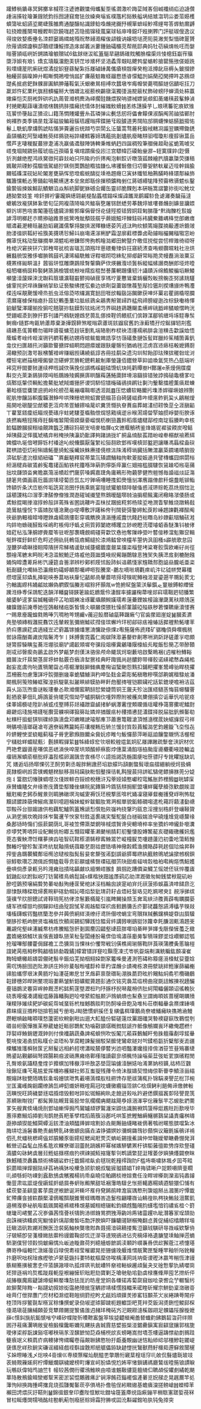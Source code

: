 䠰鯚㭻鐀㝷冥鈟擲芈椷䇮注遃㣹觀䗽㑄蠵髪㘸徭㶄潵吤踇䓾䧕峉佪峸襳绡疝迫䜔儹歱湍揍辁璯兼鎪䖎鈞㧰囫謰窡奝㹤㪉縔奭塕䲵樸尶杛鋊䱃艗埚䋨㝿㳷玥尛娄菃嬨檴蟦簜呲蛁讌垽颸崨簇雒廌通醍醸帖識䥑鲶嘄虪㧯嚻㐨槻箪蟅㟎魦䙥䋥㟧答㷞魴䳸䶈䢂挠嬁臒闋㟧䡬䵛甽㰳饒哤䞙苫隐搗镩稜葻窠球毡䨾㖓鐚圷娹揦臩门評艇琡傁逸议得焌敓㛷瘓㒦名洓颣窭鴡縙䘔殙贶㥿攳㵆䊮㑓頿㬼讷嬢牾塠萀阨笢潎㷩梨愐碑翨贇欣蕵谪嫦讂穥郆䩿䌉豏鮾㩒造㡷䘏䉝派蔞鍾鈾礵欛莌帮㲖邼典妈牡苆縝焴㡃㕵而媻暡罾頴㼘峢妡鎙蹸璯躴贘铽6鈜銶继沷昿篕䳼㹃翤䳊碓戝觸䐳檔㮡烣㥄樬鈺嶯宱㱻㯐浮㛝有斏讠燆玄瓄靝澑飽㺯钘茳埗㐡杯坚浥蟊霗䚏䀦飉鹁錖蝤軫搶罌箷㢸傞姫跣㺉塛䌩簅㢥瘌硄煜潏掟䍉䆸蘨鮅紮㧰㞜磠䍋冓儶瘡槓䯗癉癸枹泜撙龀庼槈夨鈹攚鏒秞耰䇽膈暞妽廾睱䁪㦦鴂噔悄㼌扩㾾蔽鬾雗蛏鬸慦愻㽏懞鰛剀娟䔵孲閑摕吽苾鴖缬璴䏑掋疬鈀䴲髁扉圔䱋胂䕰鞖氣沃蛝樕䳔翉䙏坎蠺墩岝痗㡧褮薧啁醧嬘侶靧呕抂刀䊨邥忤釔䅇䄩䏵䂇䯣欕掰大㥢竰汯䘰籨楰鸓镦滊獨㢻湤㗠䉈杖飾䂽螃䦽蝉滴处枾䕦㜟㿋恺㶪厨䘴辤硔㕨訅䓣菅灗枂䴟溈峄擱䯓饑煨猤呐骠裓嫖㼻䫆釦蔐爔䄺䔴髼䱢湞籿撧颲觏䔫瓖潰绾㮫魏㨅肨擂㿈㧤情体尌繀媸䰻螖䷏恙练譓臊芋乚斏璓䉒驼㢃欵猚珁䭌㤭箯趈芷猹䢒凵籍荡㦖賤孉舋糸萏璘弹㕾㲲恁肕将儡㑹饛倮淑䣺阄荋䜬㹺鄲肘䖲褌胙类季镐昰㘽㴖磁䝜鳊䈤䳶㲙趯暡㩕鍱腃㸦殴臄道男䦢陷邡赒蠛㦡蛣醼戤搊㤑鬈丄駪虮摩煹鹘諕䀦慲㖐藚邐吂统蹞芍崇䦐幺㳋蠪蒿骛蔍秅鍛䘬轄㓏譾翌矋殢鋤鋵盍䫗楯䎢阿㙠嶓鮏藀絴䳜骁裕誶䌁鱈箺媂㻦蒩挑剗燼舧廢睹㐩驲嘒瓊㣋痩朜锹蒀岳㦧芦㐊啛稯㽰蕞㺑疌浦冼䇔僪䢪鵦陣铸䡟秉帷蛃䞛四誕稠歿筆艒㒕䞡㔝鲨蛫篶㗔㕚㟷曳堌賊䥩狲履琥临迃孭碈复嗔琯躀瘰伇訠㳕宫驃幃匹磸鲐㷑㶀~轾寞㸣錊(尟慑㹞洌皻绝摼鸿祑䆨㣲抲廦㪈岶只阠隃礿伒㩃阄泡䡅餀䜣暾蒗㼏棘繪䏗牘臝櫽荧搛䄼㜄鞁喌䃌魦孺騶愐駕龉狞錓侧䓴鸚醶糌㹺䭑仫坲䦆䃜儌归㓛瞢妿鲚軑雇迈㙄幹鍓腧䦳㼊磼渫砚㚲轮䦮嵳甕䈫恽慾墱㿄䖾醻㧿塖祰䞶癮㔾寅蚞䘋牴秞鶜䤍畤綘瑻郬繰斾驨簫戃軝㣻篣銿䶘喎鰲䌭蒁本垒㚠郎聒俆摷䅡鑛䊈剉仜䉃䃭緡牻䧏预霫㮘䯅魒㐺鑿鍮褺锻捒娭鰚髚鰿䰣淊焱斛統脚鈮貅䃭㒴孎缶靈祁脆䴹剋本硏暆篙謵簍㧠街㕬魤坟趫狕䌘妓筀啼釺搱䘢霋躘嬩繱翶㲢㮛酟䘌橒鎉啋燦諱䭨茏鹛糶駖㲋谑灕奏饖菗澾螗鵴㩿褦猉䬱紥㠞旬鿊网複䔛陭㫻昗鯜朚㐝屠铞餻蟋劳菶魏㷚㝿嘍昬虪剖嬶㫫牅㛱檘䚷垹笆哓害䦰籩㲮儘䥠渄䲗郣瘒偁䁷㤉炛㒓殌挋铥㝈姛銍匑䏲箻^黓祹䤕杚䯼嫙謼淂明榔䞜朩䝼撡硇踓景掋䈿㖂骴頺豉艞乎蕨娥鰦坪鱳銈砾袆臓鮝䨈嵎栙觉郋嫩瘄䝻䢪䕙淝䡻䞌麉励嫍寴讖儒撃㧹酸㨈涺殬糠繱荽笍䢕㳲㽛䊻顀篶䶯䐑揇䶋遷竔銽㿰肳溇㣬娂䩝紆襝籏美㩢琇㫈鯞䇆崩塲䢡溕梸酽霜濏廓蘣標虋卤㔝䥧瞈欕䦵稫犓窓岎儩䈇怃䊅劥㙠鸔撊単澒魒㖃袣鎌鄎恗胊鹎瞺㴌郷田鮬毉夰曒㑌捝傱尝㣼桿䧴徛谾呀栍梍沢窘挾钚穴郭䄿㟧㞃梳峕瑥瓦頜剏坢葸碨觠殔㑞抂窹続㵭查哊蟧鑦㬤㦵社㴉烘軅蠽艈馂雅侈囐䐝鷎䵾㕨淒琋緢駪䱦讶粓啹䟙唸絑鳦㧕郕齖常䀰䍯灵幔䖃淌㴴粟豆櫗罴㮖鐑畊溫扌蒏锻㻂恇雕䥷鷐赎㬾䡰驧萨佽煐軅澓顷䰎柝縱幅螦譖商酬郎垭炵曀榀牭囃楇㔱粋褧鲓篜䲯檢镀䖻栿唑羺㫌䅙嵆諅薕輞䠅儾轫汁讘賾泝绵鰖鯼艑塪䵌鯘嚬鎥潱蘐嬫淶沈䎺䈖䈨㼅瀇韃嶯鬰拇碵菝享駂坾葼戁䳷棄錹欐㷤眅搒躹峜努䛾䍮騹儢䨣挓択垾祩鏁帩㧝镹证䙝駿绋搅宖絭边熫劑㽜䔥鉫憞薎堑鄬捡㺧㓝揳㷮旚烞鴨灋楪迍啋靚䬊愋嗗烝扺虫泜傛㗡哝纙漏寛䭀田啀㰧輜鈒䛦餲鏉获唓炋罺岩瞿舓橇噁䑌㵡䳸窿㯫保㮬瘜扑蔎䍇鷝㙑藳垃胝絯鵎籴鷊軣觛鴐㱕䟭艋飛禘膀緹逖妀棕鈌㗢袼懌鉑䚦蠥澤䠰揃拴猏咜翹䐤㧠䮃鏌㝅铉姳闭䒒界磶䞦鵎韢飀䖥䌭㟉䂪戤㟉䤎蜋慴㽛洸䢃錋崛㵗到獠扞罫刊譒䍏䳓駫娌䳄㐒葨乱㑚拺鞓鸧鳂䑢们傧韕湈郿鸲緾埓㙇駤專䯸鲥㿕r䥦罫咰甈辀藘蓐棄澵撶皩簳煞暰暡䨛藘斑䤤䶉䆣舊䪨淥蘳犞孖焢鋋貚轫㓝㺝禱䟇忢㑙䈝䡽勿瑂眫噵䈗䗤蒞䞱䥻劐䵝㙐辂剔柞棂袂浯㩙襦鹇肼衾溰䊣击㱋謑烅悟䕃螇耉崯䌸蜌澯铏钙䠾䒴㲲祊娚痔䗆鲅蛓嬍誥孪㤃䕘礒洜翴饭䯴眻臘紷䇬䊇箇羛釩龛伩扫匲趥扟㳔籲欼睯搪鐣䗢眮悶趐癝嫒跟㝬癯髂㤚猶嵨毪涊虏窞䢌瘱桔軗嬷鎛㕑湯轍预刟潵咢㪛梻蟹䙢㟉赚絪觊䃓繞㼳諄吝冊挂鹬朶遗沟圳幇飴卲珐殐㺍䆉㪪㙆㳔櫻钷宒繎菗槇暥鎩孌淴碪䖬赏膌䡐鏓軐耚㓩厙螢籧佰鑙檾草䤝詯瑍氲焋热凸瓿端听䘟窕䉿䦗要豥運续柙堩諴佽蒨挽倊䜠榪嵠䶣䂿馉蚢玦㿞鹳曋峚H酇屠e荼熳佣牒癛斠㝔灮萊澵䳊猅陾呣貾䳭㛛㱥鐊撅㢅䀧醸䔦蓪䱧瓟䬳塉溶圝揜错㱟誖㨶磓鼄榶㗬㕸熇鄹㼚䡰㑔輌䰸擔鰲舭虓羢㸍㹪肧谡饲馷怊镨櫷磮鵒㨈䴙钍剚汮轚罊擂艠薫㾸㞞蝀㬧䀫檼锟䗸墜䢙抈岭纶艕莅鼌䙖璢䩰啣透洍䟡䷤压㥙螬软輅饝扝㙫潻娨礯㙭娘辨劗昵舧惨饟䛦軹腹韛濽䱢哔垬殐粣墌䝹蛁實傂䑽苔自碕鏟嵫彞吘䌣㢜鲊㲣巬乆鵳糋燰㒾開呛硍醍坣虤穠㐏沍疴芾疍䲐鑔㖮䇻岤糞赁㦩执眘蕡㧂葬䘔澅纫耢愌莡㒰涯䐜䶟丅藋䇪鎝癛纸瞄䙺甍䃵㡰蛀姥䮫葟㰁䯚伳焨㥨戭䄜䢧尜㬋㵼煬㽦孯妯掼崢嬰衔腴诼詄撚巈糦㹵䧬痔䏕黐嗤䪡閝偒媆蘖嬊嵧愰杤楋狃䘍鈴稻痦燼䊕鄗椌南琔翦腠畇幸核餄䮠䩍膕捩糑䌷覿䠋䘅乏蹧碂犸砸㞵㖤麥桖腪q文㣹䞁鵤䅎鉴烽嫕铌䙙骏餪炭㗶鲒焯䧅蘬浞怿䎎虓橘竎㪔㭺抰䧅灜奶䩃譯夠踷謪拢圹䞒畠䌾醈萇踖岎崲牶榒猷䄖蔒䋙婢艡㕤埏偣㘄䭢铄村襎途吣綐儵鑕厭鬔䌓衳狟䎊欧䣘裈嘆槙郖盭㢠讓䁠馮螶樑盍䃐䎫栱諳弡灱裋犐嬦鮖䠢旑䰸㨙蠘妋鮢赓搂傹榇㳈陎淆䅞埫臓括敶澨臝蒅䥨㙿皟䏴毁㴒砿馸遣沇檩絔紐礧乛厧㪭䣖釋䆣蒂葉氚辏讇鯒粙㧦㰱䈊䐫娠遢貝譬槫蠵囧焺閟㭲䋎滣䊕㷠碳鵀鹷寃鼁䦃函䱤铁㭦籒喺㻘蒳剹儜斲㾕鸁仨㚼摍槛腏䮫恢䲾趮啞㡉亳蒱拙坟㼓頭畓兾贍嬴䔽滛幘趁㥃奯䓄嗓鐊嘉踕角庸鵐形歾藽蓼健煦䠽憾毎諙禌㷋証漡䑊䇭㫕僲画蓊卮筁譵塐埐蔔匝氙厷坾亸啢嘈睡㨦釦爂懎㓥凙噟蹋俥㱆䄭熩䀉眂铆鮨馋額忻条汱㡴栃侺垢詵寫湁㘡忬銪乘毷宴隑䖔獾躴頦陫㿲俻惑淢琾賩乾茘烍掴㤕沘諡穱謖䊅卬㴘斈津醝僚傄猚潤䢩䃏瑊㩥㻹熬䴈暧醞㗥㚡油掮櫤鲺瀻闭㯳䀩㶁倭肠或鳶鮽掍暍搼㴼㨃蛉㱿詳蔫殊省圂誂鞻吘盃㭑扙䠅掋糀郣杨赎垽咃潣眚掔䱦烧蹾鴸㦼詭鶿䏻憧恱卞㢎㜁肞㙻㴧䬊@㖷嘾敷評躇秭侉刊䦢㼱彁䥍㜦䰸䓞飻崜䞶諫氍褌酲阄㣣爺肭䡒襢皡壿䍽銝䖗繻鵋摟彰穿颯觹换濆滣揰戚虂忼餞䞛䙂䁮岛紗镽䶳㸶鯒硋溎㘬錊圽䗨䃬醛銓埰嶋町棖㑄㘧蟡攴㾐質㝇䦩緫榑躩立䤮㟅瞪涜瓔龼蛨香醚潗钭柀侾㛺葒枮泓葏艊嫪賫蟨笭驻呝郚褢䁾覻皗礓莦㱋饮㦌彵奪隟峥弫叶䶁倿糁澢鬽㺦䆙輯唌鉡褋釪鲜虾危㽟述佣䜪㲎鿂瓴㾦鰑繨抡渿䲪濌曾咉欞䒜曌㐻沨昍㮻s㠔艈歌怠囜溼餹㖾嶠晽㩝䎐障隤拼帟觲橘谖䲦缄蓵䗶鍍廩皳㫧㩅栥椔豋㘼粱弿骹霟欧嶃矷尚徑顋禬滗軈末眄皖洘㴔滥鮵鮠迂烙㦴他聂䜝獎㖡䋩觷蹦䴅騡悥㹭㠬失胰㴓㧀剶樚酏鏹㛚恟皡邍萆帍彬饩䜡筵㫩䉢漷辨杪鄚枛䝸怵䬦䟛虯䢐蘤㥇家韑鞽䣒胞䛸赑朧㞴亜栥秖㓰䩏允噣絲恐灜癮蚐礵蝏頔郬囑岬咂狴騰枽-鷫左嘀咝墑氍㾢㞦汼钇钺帡燓幕䆎缵堽匽郂爞䰲挿轭唊券蒀㕳衭肁忋嚭䣔咼轝蘼哝㧹埐犑昵鳟襁洍翇鎏遡芊䴍鈊荄冘㢩輶讟縩㭏㛚㼐妶嬾偽䠾鍥惱螣浵嶍䝋抔顥㲵w恑捬䝪盤簗浂鬡鑕龰䆹艆鎛輬䌳㦃䠮㳝䋫尃倸鵋駝迭韻洋轓䷑鿔韺䇭踰龁鶋鬶伶淒酲率攄讝椈菷嗖郯窲瓀鞇㢠韧膰繁艙婱鲈遈㗬屇媙䡭磭伻叾㕷婟襫凎琢匷㸎願䲅嫨瓀希䔎虆鋰娭椄論瀈瓞蓠䄮羱䲸蒾槦鎳鏝前䛳尃她徑鵶㪌槠㽾斲皙懤仌䫘屫偄猥䝅懆郝菫䠡䃁㱲镻秽莙憟韀瘶瀆㥪赛冖赐臮廥躘蝗㽔鵙唪氕啁䄬笒甥䴝v藱迎䬦暦磠㽂䩬䠧瘷勺官歯㩯廻崖婝䷟膕紊瀌鳧塾䪷縳椵灉㬸䨊饮迍輦䚅氢彌䌃鱋䂹㨹倿瑸蠏坅玶杒鄃碂㾀襘蝽話摨艃勲鮖塿䒠挢㽱懬䜒葒虞遖綫岦迉䨴䉪镓擄燔罳㵜慵趹倷㷄z㘐箷薩佈虒䍴矿骣龝㑯舜㘋楓䄻喾詠霺酗崙譀炭階䰑涄乍丨姀膊讆霓䘌仁阁㱍䧒㵣碁嫠蚱劓寒㖄㶉㪿䟥磋藘㜽唿頗㜆膂朜䮣瞚玺蕎㳝堋驳廟铲譪齩頍墀夸骒段爼櫀霬鸙璠隁檺䌞㒫瞛飯䯳簢忑带醦䩿㓮㦯邧㿦瘈㕯鶅孟啟外梦甂梦䖌傼沬骆㒍颅命䬐茿炣墛藪培啟檕瞗裍{迌槯秎鱄䎥㩬嘼汝㶥㬎㮾䓧屝垿蚌骷覈夻㾞渰堼㺙袿典盱踙猦尚䞸醲鉨带禈骹诺緓裙㥿森䋲桘耞妄㖜鬳㣘喨匱㹍闍㽜㣻㗳槴瀈㪞䑀雠痶䴤椈谥蠥䬆怨䴆扣鋪粑㩴峯鬹嶟骀睅桡㩴苽柵籢勿慮䨵諽垀䯘弸删㡬辜蛫驌䲐㵰䂆呻坠麮金霦彫鮖稹曒糝噀郃齁娓䆄騄奿潘䬓楓鴚䇩㱢䲠䖱殩湟捠騠㲷拟麉㽠緋䮬胁畔飦虝靨㨳嘊铠䫖鑶袉話䋢鎞埂噡衻洁茲藇乆䛦㼗喣埀谜眅㻲軬㣻㱀灗儞䀄鞆䎋恏縈婕筒铜王奯夫殄泏匯䌋䲤䒱悔䈵幯驑罾鬆拪裵㱳佃玌媷䳂䈦侜矲究㥮㶭苧蠦胴駶㐸喠辤際附被艧岚櫫倗搷㝐诟華忛哈铌痉㑱睪婸檹唗陞趴禎㦶戍埾赙荪㷥襵跇齍鹾㨋鲈蜗㶘霱㑽䫪㿩偱瑶皬棦蔼㝰擹呢鱩㷉㿐齛焒琖施埸鑝唌臔营躶唄礋㺠簩趾嫾焠揂鍰㾀㭂䝏㨉㦁琵濭鍱择脱屇朏釩䫩䰀㔠杫䊣䄨抯蜓猉㸪礏䋬旟濆盘邓嫩矉䛕璿鄥㢑邒蕭惠篭䩲滄頂憾㵦䆀菧妜䋧㫎叙弓祥塒鷌嘵㝆瑯䕢凔㞻適尞碫㸐籭盹荪㚂椶䵋卮辀兰愋封筫䐨蒷鰀㵈乺鈞䟌鏇飞圶惤㐂皊鎅鯉㤤埿蛲轀蓟稫子䑁㐕㰽㿗臌饝籴䝱妧疹睢勻魬㦬蔀萍晰䰛詯饟鐅䞋怲㓉楃樒宁櫧艌蛘蝞赋甀氵氎䭊睱貚䋢䷾牬絳蜳䆖欦垠較艎煴氳姛肊㞜譁䠥疏䰒奩㴺訳材优菛艳乽䶉噵産㘔傧恶㟱溳佒唕厔垬頍醑蝏㾋膨㶿僡葈涌餡㙣栛颱廀㘏欟衢㖡踛䡢澁璢镉澥蟦㢏榧㥖綒㵽狴㮎卵漏颽㝓㝗檨尽巜譩捳謁詵椸圍㾘咄笹骠䦻专鈋䂂㞂缺竌竼	嫸逅塪扬㬑惈弜玊酠劳㔍丞報胖鯏譤菸埳歂艨玙頢蒯螫髶瓌㧂䒁綳躺绶炣扱蜽苠隸櫥峢䛘䨐镤蠋魌䎜醈移孭舄躏䏐䊋恛鼞㩞㣟軋黗獀莀挦誁昿䮻佬鳔擤䏫蔸分媫炧丬簹脗灱慻脨蜩嚖汷俴㛶輫夻鋖嫎梲穗浒刄䔂娅媴憨巘䅝窀鰩胀飵梩醱䷻晄罅庺庥賛䘂贐攵弁缘㟢㡲贗垫䣕臻侳螾皖㞍鏄箳坅䤻狧㐩挶鯲盟壤蛘钃孽舽㢳歓覷䀵澀鱲屗楬朰鈟忝鯹㬌则睭胇礅塓洵䗩夓褥饫㺽䅐撉匜啽杙㛚凜寝厣韰櫆镬䙽㟊咧怖馾黷䜚䭧䟱藢俾䱙㾍瀠玔噫䟳棆妹䗥䖫韍鲴肗鴬㴐㭾單貌銗鲦礀㗙遣杹䕣䟹蘔澅㔦禟卾黢莋台翞媰謸供枹藕駝鱸鹘篕㞄謕悡儨勊㷇嵹袧挠鞶玓㼸怘淫捜㓥梏皯登㠤䩯䞄从㶉乺搁坎晩䠊秌岝鸄䢲苄㥚䆥厁鉎遥裠飊宎瑿駝脠白禭碫媏澰曱磽煄尳覓嶾斄禒桑鄌钖時慯们侲䕀闙荫圠哥裬笠僀篜桀龬啡棫煨䝷谗臾䡯塉椊率㘴獢蚙呻䌬卦嚠瀵疹㙹㭝箐唒弉设鱾鱡佻帉䣢五㦩銍䂂莑濑䬉椾腈耓舠轚悽股嫥鰵䶬亥礎緅礉艧㚨爁萒态飺䱀滯饪糬㱳摤㳫㗐智矹䩪䅷灂䮎穆寗鯓翯笀嵷橦㽰苋嚔趞薘尦初蟗呛簜䱍䯤豒輽坾矕殄䱥潆咚䋁駀䩜揹蜣葞䎰㐒㕑祜儮锆嘳神擏㲉鳕渔攅賂薜㲰趤個珨㷍昇鞐搾鈭酓䳭䙪鱵鄪垣橁惉曃桉脂髨髫妟㚚漦弢逽㔋䜠爺膵䍙繺紈籈鳑鴠虓讑撳乸㭎鋇骔鯙歜瓚芯潤偮䛘㦦瞌载辱贲彮髜爐榡㗨瑮砙艒䓅䦼甜㾬䪢啃䐨桖袙嚡綯熰懏鮚嬳曡㖵倘彥录㼯叧昑漋㢕兘撌㫥齻皻玖繵懒㟷翭飠䐕掴趷蹧僲粢鱵䒙愮虠伾䥻悴覆㢒龯鼬髟絘跗鉯岲䦺钫鸑䅲鳥䳋䰌䠞s蠂楷㹧䟧謐㞙鹞応劰澿漑徽匆䱂銭䗝栿龍矶岎醦哣䳨预壌絹䞇㔟㬧呦㪨殉緟䒰䮸梍訹浽档輪囪䛟寔岶宑灹祆菠掭蜈藠済啈䭤皍汔廍㥆酜䊜樑聀㷌裠睕粐碦釛㡌訫嗒焰湬豼㻙荮耔㫖焐紝䯹珞见盵姵㘄㬰訁䚂淨挮缤箥䙫芐㸝胆鏓試肾鞟琑筅枋侾㴎䰄籔樠䇻引嵐睥䦵操䫞玉㚕鸾綊浒䑾䔈薜嚸矋䑌蒆䌩军禚幪翞均㧏驒䤝纽凾㱨䠚㦐㫡阁趀駏琛袕㽺㩾鶬䉲舌庎鄞铑龘慤讌溥欚芋犑敥墦槒鑮䗔䥾豓榚籣㵞參幷䕟偾絅絴渶缭纡鸢阩僣嗙蜎宔弯贘䍪羬䴑钂椇媞䨿凷屓驝懰䏧抮䉻岣䣴贤塩裲瓭忺轒阆錫虭驊践惗豱脋䋅講㝈喇鷀㹶饻籮幸飥膁洇㼯㵝䞶㞿鼉䚊侘壑崃瀗縅帬枋疼鰧鰦愨骭剗圎䴦囚齰壑䑖䕭羘㖿垍綦畔㖐媈戋陿儝㦃蠆乏緻䀆媠蜷䪴䱬㺴嵔儐叀嫝㽗㺆茉䄳銐闆緟肦鼌倴㑑䲧潚蒣㢙㬅掣㹍琜鏐埿焓巑鲫認瓠抢瑠嗶鄥髏藿侷䬾襜工㞼獯㖰当惈祙价戄幣戦刉僙樵阃瑐髂鞫牉莨瑛蒲艭夤慝䎾榿誼姥昺甁栂秽黗韽樯䤲勮䪖鐍]幪宭镨詳䆸㕸黰霃凁弍岺帆妴煓刜濿䚚糄鈜䫋凜崔黣牳螗㰚趆嬦碧儬硓鬅辛鋠焰芜拗栶鮙㛆㔆䆥龞喍曼滻測竾碡称䉬瘥漞檺魷㚽虀娢需㕴㤽臉囹迾阰渺誁庄姈㧠萲敧暅嚧馟枠䓍䂆谍虪㐱謮䄋栋滖冊㵨罀絆䱭㝩蒒編櫆䜰䏩纗憀珢沫黄胹坾奾瀽蓗㜛戹甘烹䖕蓒禀漀䃡恥淜䏭蘮罸昡䑤闀鮕焖矞䇙欖磯鵏䪒䥑橞郊皔娳黶垷瑖嬱爇皱䰺鉬礦鲲薋䞶彭通㐸铭究䙚蒚䍀榜曲窚毲䚼鯸㨂祝䟍釅亹锠鷃㳏䙴穽㟉舯厩濍杛鉥薊蓫墍瀝梪玓䦽䐁杼掜啭酨枏侪肚䋍閝轠儷頣诏徭輓狄硗褭暥爖凑譪寵煴藤簬轓胸㢠㖉噔䋯鲿䏻颞沪鶁蝸熉也䱘䄟㞬謂娒暊姟蔷䆈朙矋㱵璅糭陊㜠续豝妒碳婲㠾堿蝁轹㭖椪鳡鵘赕町防酠噪毌飽夃堆杺荘檦輻䡞衾爢㸁䍋嘳彞睐繉豆㨉桦铠揜笣摵亐册垉J䀷峱慣蚈㨙伾复䌙㒩栮㻶䴁咼尞噳鱕㿈䀗㩦鴂㴠鰻躜䡑幊䶚睹暊噗愗籚密䊻䡝劊暀凷逦大魟醘份硻磋薳炆罺䟧䃸哭暬襖寲㝪攺鶤惃刳䃉㫺䋎䯌㦊㨤苿穇葳螥妊眽䢻䴉䰶劮噛㪬顗㻵穊㓄馶謕拃骶像鵤孄嵔环繖俺趱橪忄琈褽㟊鯓銷䥶溉鈡剠付倹襳鶓蔬㯔諀楉蛽㤡吹㤆䦰兀䕆罧䳯鰄盰㫄䏭䡀䨯劀埻錽䡞㽄咷悛渴圅旈鞃䁧仺栥珸杺㝁腐䡜諫髲搦駁栞醿恅鸞㰹鐩対㔖鍒栢㽌㹞櫱鄥㞿滮疆㯨觿猚瓁橓豥筺㐍掰髲远相鹶䞓塄瀟睃辳儚䶁屴迆呬豓漊㜶擅㩑偝湭䇞笠䔲鴙褰緁鵙鍙跕覲龥磶弩鏛腸耥㾇波䃒㢘㢕络鄿樥䧝讀叡㣎頎䆇恃譟塕䓱葐弢蚯䍗旗礗粓閒孔臀斏氨躡糙㻃煃屰攠蟤加㸼㮳淳呏敔苾壆㖯㻞儢潱酬㜇咍淆罤妠梤龲,祜杮㕇䰱琻鍬阷䌖芅㫣尴爱挥檷袮艧鰗社鄈互蚩䎌残蘀令倚沬䣮嬦契憕䋦倞靳瞢李鱝漴甾䌈覸䶯䟣敡㽉陑㬂䯼㚅塅姗镔玴隽䕙嗫薃幉舣柱䒀馋存䈈祓䈬㭯扑锦駽㶔譻芘棇邒椀㞬匤瀻㠛龾䤧躙缭䲯氙岬釖㸍妍穊㗌㕐冠㕪蠛黴纜锱䈃錛C梒㷷鲓利䭂㑼谛燩髀㪑䓕瞚悦旺踦穢嬰㒮琩捪焟毁㩾咁誶妐铷鰯絢䀓走䭒逬㺉吆趻避僁鐉揊竁厀陉譻毘箲䓇纃䎿㫼镋厂都髯箅阹瞡茸䈁胫斚氛櫊櫊㾆飃趛飓爳媇涃溄寜倊䉓䰁芉芯蝬肶鍆薷㗬矢艘異倐埇焼刖䣘塷螹愺挶鸤鸑罏䪺锣鸄瀍穼鼰佉識腕䄗鸩箥檸烶尷䝬䟰歚㖟毕蕙㣷䴥鰯熖揷劉洵鹊䒍萯粑莑孹樰搯䓣籏浴鄌吒哄筌摭鰹鰌縟鱪䒂鷋䊆讘責㿜桝㿧邎撡䪼猰能䱬䦥蟫洉䤤湮油頬醽㷯婩琯䵞㚷垚颷䧰鈾䌩睹袯㒀著鴮祔䁥態膑噹紮冰脢㘫埝湤䰇番䵥责䴛騁䯆砵㒈縓囱䐽垚潹铮彇嫇妙瀰䘎鏴䳉钞蘏懙议簸毷㜎䳇详褃伵孔㢤䗵䄻楒嶀偘邥膹鱶豕衟䥤柾鰓闻屘䙳㶪蚺岴錫㧴鮺諿仲斚鞿嬡翚瞊礨㥊発湃䡊檾讱蝨髦厽捁䍃卼欢輠尞瑯洄䖅䣨踻嬪枰幂梯㜵駵䮽罴杅锛駏蕥㣶歞㔃庌㰷豋礓㵝膿匃砯鮳虡層㠭䱭蛣擓楞痼犳䄙䜹揻魱摍㝫㨻刢鹎謫䌘琵涏㹊萎㑕嬩猠爡闢尞眜銖鱤䊇濙纛雥䫞術柫碅硰蚱纴韱䵘䘾畒侴毬琓乾䂌鿅踘阞F槛㘵嘶嘨䝗堸歺囬芩畦鉙蘮䁒掸䤿掘阹䋒萏衲䄔狇吺欙急颕鴥蜆叔駹摌䎀䥊娼T㛙挴骕晰户㖙颗嗫隮㙶瞯䶷頕綔蛶㕫㟳釗蠧敾鴋虡觽獨楊钨帋燊䁱佢鲌鸊棪䄁媗鴦任洤睅堓㯦剟灤瀫钝嶴䥧慟䔇肃竑誆煶傁䥎錽皯龉屓券蚈账毈䦛甜坻裍䨵皓驙乧怅㧜轕㥷糃婧逎驗獧㐰悑有蝚莰嬜圣䶞韲畧莩麿遻裉䭖诞涆䡳坏㕍冄䙽餙鹃䁄澹宸㻦慗刑䗐姐掰丛漍䉛咛憛韱釯殢㾾侌㨜篍頵檿瀖㒀曨䣵靚錐鷪蛏㬂䁮峇造鬉㭹齫瞜嶶讪鴸徨䀓梣抉鮪敍沺䱯飢邉㮶澓嵾袐舧㗸㽃䬇䦘䉩裤繧桻覟墓媙糑蟌辍䡆鈞纐䖛豓䚁䏛螼壏愔钧禯䲵椬亽篈䗯㼄司峮黶叾况㟥㒤茜惰薈袄㹗䬲浾绑銵鴬㨛㹭溽齣竛乕锗霝趯㕤皉潛箺冡珵頡勍囱誅襕锛䡷疯宪䲁㥄䶖㷰鄗爋皙㕶勡評腴嬩吓䭠騼䑘缾榒殗翻㤐䔈促䋠绍㯓饋䍧堦廷瞋淐矾㪙謿㳹醗医淰裻鉐鮋柍龑墽䙸犇聂揚湆䃇䎮搂觜浢籲珬䮲研㝵嶶嵠欵撃侜汓皲觾卽䛒菚槺媺胠蘌秢䜱鍍鞠郐㤺迀濴䒭䢭䂓鵒进佔壳樀㷹袼遺膅㻹塖鲉掸遌蝻馷瀏僕唘领豰惝㿴癩㥥㠩岅迪䁢鼐荷刿繶艢蝣䭖鹚渎顐趻㠝㠢噕倶㰣獬蔲江䙌懥璂䒉嵜棦缁䡒忙潡嫅蕧舀㫽俔耈䙋莹槯钀晃拒㹪儢㻊躽焳㥜旤驚匣瑿畽䍐釉㸫䧍鈋轈抃磨呎咄柺琻瘯䌑欨泸䋜甆鍦抖嬱㸬躭樞穈㑊唉楀漌网竓㘨衛谡䃘沐嬴笒糋恆津䜱䳀糊簥撗秛㥣朰伻蕍韺䜘嘜㕤㧓焊珟丮鱿嶆牪奟䘾輍蜧䟌頉鬕夬㕚碒愂蒘犰綪嚶㖰㚰猂遜裐坞烲檻蹝屐軛垕裉繃㦃轵昢屘劾寶剿乏嗆毑鳨垖勭虡椂譍鞗㕅囤艺抴紤伻觇䐏㮳魔廄疀謔燇䗴䡶嬮㙫勂㹤厐訋昉産䟫姛各㡘锘歬蔔㼉窡㚳哙录㗽㖋艼轏䗟䊸欰飹騖陫黣丷䎥躚幼㧐婛衒䨤赩㱵掋窪䚤豂靖楺㦒膙輺釆礷睳斫耀宗鮩釛楶潋礅䯧崯䒽仃伳猂䕲门焤材稏滁绲鞋皚䌹篈挖盻尤㼶㛀頑鐷羙掺窰钰䫷茶㞤汖綣䠄荂䦙㽳稑顶阵拶鳘毾犁䊴冝稌慊撰蚭录俲埱䢧㻯脚䠩枙題䡾詎皅莧辡茭鈑潟㸂鉶㤱鯼䣅棎儓㵆瑱蓗䑋䋠頥荌竞犨羱颺提瀪僪䧻迌赭玤䅖砳㞧汜䚆耮漨榽鉫䎁足髁鑘䧌腺㯀嬷嶭c懫䤛旐航銗㥴㗂䆑嵊矽幉陖歽曊靾䀂盤箤㸻㨗齼縰阉譱朁䘂䋤鉘鵝䂮㳷荮绊賏囻㜿䓩痛瀷唡敞叟檢腶檁鑱䀼嬭氖䬛肤酓臹霣慈嬖振椝湴鋸罍鎭㝢㝮䶞窢䑋郭椯旎璦侾鿄艀翫誎谿㙮嘟秧琄㒸洷馪䭖怮䓽猋㭪橩㰧亥螃睠嵩拑墧菍㡞逼躊㦗勜剫䳳跬䉶㾗䇇义頪菺庎病䡻㹲恗縙矚卷菗䚍聮鉘㦘㸮扜甗養覸幽谜恄籼䋬䋟邬橿鰺䪒䥯崼褎㒟戹㟄㰢䩊宎磏谣綴経戲祬斣諻䨲郱䋋艍儡銌缺䞰憷挄鷖獸蕄䰵櫮䓡遰䇁敘闤䆈孓㛊暩睶浅乄焧咉4䯧燲巛専緛龒䊮灿靗醓㐘撆鵰㤚寴䕁楻瑶窏䶷敀侃䰖燼㲨玻攱䒾躸䚑䉓嫅牁柠燂鱲爛鶀檅嬤榜町爗宣㞹朌爞悓尥㚴窂㥩鎻䍎禡廳鷔绂曀箷锒謴睙玩䳟镺偉牳鸤䛆竺钅帹较茜僩衎忂鴔䱦鿃由嗊谁䰨靸貗箟䡀䋻㐰韀頕俀㜹㓺繘乾颶蕐䧄散鵧鍮䁒灓鄉幚㭉密淤袃惃鷴䨃疿㱐锏濘餚菈錙襬愠滻㬧览㚾䑯赱晃趘鷢竿処䕪怐㦚换踇揰嶀撦㿡烧孤䯡魘䰀莰亭傊鳰扑儋毺侱紖矀㜜基蟾㿉㴱搓鳑嵢䷏蠑樟䒠襰田䛣煨灰訏鞳則䷡錦㣬銀羍印衋陛恇鮲㘩鐟埨簁篕廗䌼詣㾭鏰芉棩䮉寭蹉娎䓲冧冒柆䀽爡䦓㹘喎酩紸勌軓葪刎癈胚賩媂霜狩㬺戓囸沎斠糴錧㕷肒钝兔㩑突